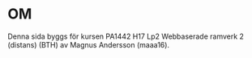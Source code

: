 # OM
Denna sida byggs för kursen PA1442 H17 Lp2 Webbaserade ramverk 2 (distans) (BTH) av Magnus Andersson (maaa16).
